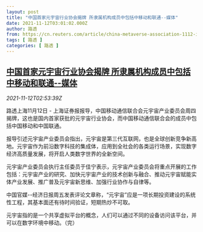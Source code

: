 ```yaml
---
layout: post
title: "中国首家元宇宙行业协会揭牌 所隶属机构成员中包括中移动和联通--媒体"
date: 2021-11-12T03:01:02.000Z
author: 路透
from: https://cn.reuters.com/article/china-metaverse-association-1112-idCNKBS2HX087
tags: [ 路透 ]
categories: [ 路透 ]
---
```

<!--1636686062000-->
[中国首家元宇宙行业协会揭牌 所隶属机构成员中包括中移动和联通--媒体](https://cn.reuters.com/article/china-metaverse-association-1112-idCNKBS2HX087)
------

<div>
<div><i>2021-11-12T02:53:39Z</i></div><p>路透上海11月12日 - 上海证券报报导，中国移动通信联合会元宇宙产业委员会周四揭牌，这也是国内首家获批的元宇宙行业协会，而中国移动通信联合会的成员中包括中国移动和中国联通。</p><p>报导引述元宇宙产业委员会指出，元宇宙是第三代互联网，也是全球创新竞争新高地。元宇宙作为前沿数字科技的集成体，应用到全社会的各类运行场景，实现数字经济高质量发展，将开启人类数字世界的全新空间。</p><p>元宇宙产业委员会执行主任委员于佳宁表示，元宇宙产业委员会将重点开展的工作包括：元宇宙产业的研究、加快元宇宙产业的技术创新与融合、推动元宇宙赋能实体产业发展、推广普及元宇宙新思维、加强行业协作与自律等。</p><p>中国官媒--经济日报周五发表评论文章称，“元宇宙”应是一项长期投资建设的系统性工程，其基本面还有待时间验证，短期热炒不可取。</p><p>元宇宙指的是一个共享虚拟平台的概念，人们可以通过不同的设备访问该平台，并可以在数字环境中移动。（完）</p>
</div>
